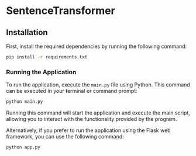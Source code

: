 # SentenceTransformer


## Installation

First, install the required dependencies by running the following command:

```bash
pip install -r requirements.txt
```


### Running the Application

To run the application, execute the `main.py` file using Python. This command can be executed in your terminal or command prompt:

```bash
python main.py
```

Running this command will start the application and execute the main script, allowing you to interact with the functionality provided by the program.


Alternatively, if you prefer to run the application using the Flask web framework, you can use the following command:
```bash
python app.py
```
